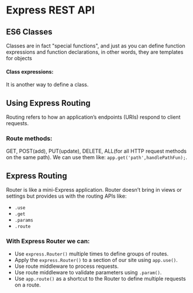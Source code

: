 # Express REST API

## ES6 Classes

Classes are in fact "special functions", and just as you can define function expressions and function declarations, in other words, they are templates for objects

#### Class expressions:

It is another way to define a class.

## Using Express Routing

Routing refers to how an application’s endpoints (URIs) respond to client requests.

### Route methods:

GET, POST(add), PUT(update), DELETE, ALL(for all HTTP request methods on the same path).
We can use them like: `app.get('path',handlePathFun);`.

## Express Routing

Router is like a mini-Express application.
Router doesn’t bring in views or settings but provides us with the routing APIs like:

- `.use`
- `.get`
- `.params`
- `.route`

### With Express Router we can:

- Use `express.Router()` multiple times to define groups of routes.
- Apply the `express.Router()` to a section of our site using `app.use()`.
- Use route middleware to process requests.
- Use route middleware to validate parameters using `.param()`.
- Use `app.route()` as a shortcut to the Router to define multiple requests on a route.
